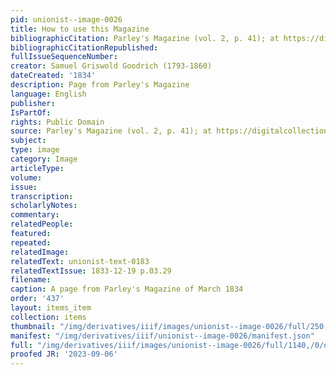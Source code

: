 ```yaml
---
pid: unionist--image-0026
title: How to use this Magazine
bibliographicCitation: Parley's Magazine (vol. 2, p. 41); at https://digitalcollections.lib.washington.edu/digital/collection/childrens/id/460/rec/9
bibliographicCitationRepublished: 
fullIssueSequenceNumber: 
creator: Samuel Griswold Goodrich (1793-1860)
dateCreated: '1834'
description: Page from Parley's Magazine
language: English
publisher: 
IsPartOf: 
rights: Public Domain
source: Parley's Magazine (vol. 2, p. 41); at https://digitalcollections.lib.washington.edu/digital/collection/childrens/id/460/rec/9
subject: 
type: image
category: Image
articleType: 
volume: 
issue: 
transcription: 
scholarlyNotes: 
commentary: 
relatedPeople: 
featured: 
repeated: 
relatedImage: 
relatedText: unionist-text-0183
relatedTextIssue: 1833-12-19 p.03.29
filename: 
caption: A page from Parley's Magazine of March 1834
order: '437'
layout: items_item
collection: items
thumbnail: "/img/derivatives/iiif/images/unionist--image-0026/full/250,/0/default.jpg"
manifest: "/img/derivatives/iiif/unionist--image-0026/manifest.json"
full: "/img/derivatives/iiif/images/unionist--image-0026/full/1140,/0/default.jpg"
proofed JR: '2023-09-06'
---
```

